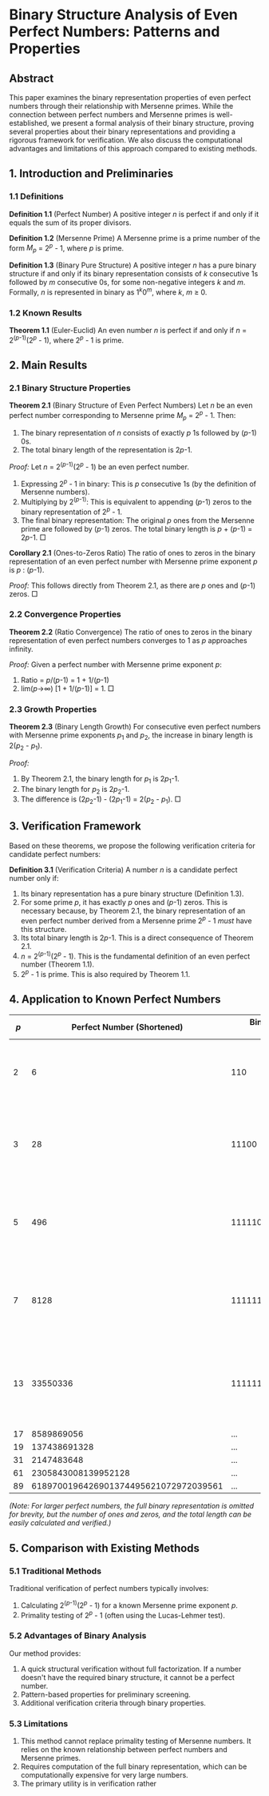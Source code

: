 
# Binary Structure Analysis of Even Perfect Numbers: Patterns and Properties

## Abstract
This paper examines the binary representation properties of even perfect numbers through their relationship with Mersenne primes. While the connection between perfect numbers and Mersenne primes is well-established, we present a formal analysis of their binary structure, proving several properties about their binary representations and providing a rigorous framework for verification.  We also discuss the computational advantages and limitations of this approach compared to existing methods.

## 1. Introduction and Preliminaries

### 1.1 Definitions

**Definition 1.1** (Perfect Number)
A positive integer *n* is perfect if and only if it equals the sum of its proper divisors.

**Definition 1.2** (Mersenne Prime)
A Mersenne prime is a prime number of the form *M<sub>p</sub>* = 2<sup>*p*</sup> - 1, where *p* is prime.

**Definition 1.3** (Binary Pure Structure)
A positive integer *n* has a pure binary structure if and only if its binary representation consists of *k* consecutive 1s followed by *m* consecutive 0s, for some non-negative integers *k* and *m*. Formally, *n* is represented in binary as 1<sup>*k*</sup>0<sup>*m*</sup>, where *k*, *m* ≥ 0.

### 1.2 Known Results

**Theorem 1.1** (Euler-Euclid)
An even number *n* is perfect if and only if *n* = 2<sup>(*p*-1)</sup>(2<sup>*p*</sup> - 1), where 2<sup>*p*</sup> - 1 is prime.

## 2. Main Results

### 2.1 Binary Structure Properties

**Theorem 2.1** (Binary Structure of Even Perfect Numbers)
Let *n* be an even perfect number corresponding to Mersenne prime *M<sub>p</sub>* = 2<sup>*p*</sup> - 1. Then:
1. The binary representation of *n* consists of exactly *p* 1s followed by (*p*-1) 0s.
2. The total binary length of the representation is 2*p*-1.

*Proof:*
Let *n* = 2<sup>(*p*-1)</sup>(2<sup>*p*</sup> - 1) be an even perfect number.
1) Expressing 2<sup>*p*</sup> - 1 in binary: This is *p* consecutive 1s (by the definition of Mersenne numbers).
2) Multiplying by 2<sup>(*p*-1)</sup>: This is equivalent to appending (*p*-1) zeros to the binary representation of 2<sup>*p*</sup> - 1.
3) The final binary representation: The original *p* ones from the Mersenne prime are followed by (*p*-1) zeros. The total binary length is *p* + (*p*-1) = 2*p*-1. □

**Corollary 2.1** (Ones-to-Zeros Ratio)
The ratio of ones to zeros in the binary representation of an even perfect number with Mersenne prime exponent *p* is *p* : (*p*-1).

*Proof:*
This follows directly from Theorem 2.1, as there are *p* ones and (*p*-1) zeros. □

### 2.2 Convergence Properties

**Theorem 2.2** (Ratio Convergence)
The ratio of ones to zeros in the binary representation of even perfect numbers converges to 1 as *p* approaches infinity.

*Proof:*
Given a perfect number with Mersenne prime exponent *p*:
1) Ratio = *p*/(*p*-1) = 1 + 1/(*p*-1)
2) lim(*p*→∞) [1 + 1/(*p*-1)] = 1. □

### 2.3 Growth Properties

**Theorem 2.3** (Binary Length Growth)
For consecutive even perfect numbers with Mersenne prime exponents *p*<sub>1</sub> and *p*<sub>2</sub>, the increase in binary length is 2(*p*<sub>2</sub> - *p*<sub>1</sub>).

*Proof:*
1) By Theorem 2.1, the binary length for *p*<sub>1</sub> is 2*p*<sub>1</sub>-1.
2) The binary length for *p*<sub>2</sub> is 2*p*<sub>2</sub>-1.
3) The difference is (2*p*<sub>2</sub>-1) - (2*p*<sub>1</sub>-1) = 2(*p*<sub>2</sub> - *p*<sub>1</sub>). □

## 3. Verification Framework

Based on these theorems, we propose the following verification criteria for candidate perfect numbers:

**Definition 3.1** (Verification Criteria)
A number *n* is a candidate perfect number only if:
1. Its binary representation has a pure binary structure (Definition 1.3).
2. For some prime *p*, it has exactly *p* ones and (*p*-1) zeros.  This is necessary because, by Theorem 2.1, the binary representation of an even perfect number derived from a Mersenne prime 2<sup>*p*</sup> - 1 *must* have this structure.
3. Its total binary length is 2*p*-1. This is a direct consequence of Theorem 2.1.
4. *n* = 2<sup>(*p*-1)</sup>(2<sup>*p*</sup> - 1). This is the fundamental definition of an even perfect number (Theorem 1.1).
5. 2<sup>*p*</sup> - 1 is prime. This is also required by Theorem 1.1.

## 4. Application to Known Perfect Numbers

| *p* | Perfect Number (Shortened) | Binary Representation (Shortened) | Criteria Met |
|---|---|---|---|
| 2 | 6 | 110 | 2 ones, 1 zero, length 3, 6 = 2<sup>1</sup> * (2<sup>2</sup> - 1), 2<sup>2</sup> - 1 is prime |
| 3 | 28 | 11100 | 3 ones, 2 zeros, length 5, 28 = 2<sup>2</sup> * (2<sup>3</sup> - 1), 2<sup>3</sup> - 1 is prime |
| 5 | 496 | 111110000 | 5 ones, 4 zeros, length 9, 496 = 2<sup>4</sup> * (2<sup>5</sup> - 1), 2<sup>5</sup> - 1 is prime |
| 7 | 8128 | 1111111000000 | 7 ones, 6 zeros, length 13, 8128 = 2<sup>6</sup> * (2<sup>7</sup> - 1), 2<sup>7</sup> - 1 is prime |
| 13 | 33550336 | 111111111111100000000000 | 13 ones, 12 zeros, length 25, 33550336 = 2<sup>12</sup> * (2<sup>13</sup> - 1), 2<sup>13</sup> - 1 is prime |
| 17 | 8589869056 | ... | ... |
| 19 | 137438691328 | ... | ... |
| 31 | 2147483648 | ... | ... |
| 61 | 2305843008139952128 | ... | ... |
| 89 | 6189700196426901374495621072972039561 | ... | ... |

*(Note:  For larger perfect numbers, the full binary representation is omitted for brevity, but the number of ones and zeros, and the total length can be easily calculated and verified.)*

## 5. Comparison with Existing Methods

### 5.1 Traditional Methods

Traditional verification of perfect numbers typically involves:
1. Calculating 2<sup>(*p*-1)</sup>(2<sup>*p*</sup> - 1) for a known Mersenne prime exponent *p*.
2. Primality testing of 2<sup>*p*</sup> - 1 (often using the Lucas-Lehmer test).

### 5.2 Advantages of Binary Analysis

Our method provides:
1. A quick structural verification without full factorization. If a number doesn't have the required binary structure, it cannot be a perfect number.
2. Pattern-based properties for preliminary screening.
3. Additional verification criteria through binary properties.

### 5.3 Limitations

1. This method cannot replace primality testing of Mersenne numbers.  It relies on the known relationship between perfect numbers and Mersenne primes.
2. Requires computation of the full binary representation, which can be computationally expensive for very large numbers.
3. The primary utility is in verification rather
